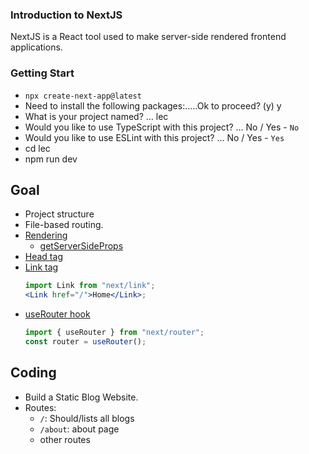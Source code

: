 ### Introduction to NextJS

NextJS is a React tool used to make server-side rendered frontend applications.

### Getting Start

- `npx create-next-app@latest`
- Need to install the following packages:.....Ok to proceed? (y) y
- What is your project named? … lec
- Would you like to use TypeScript with this project? … No / Yes - `No`
- Would you like to use ESLint with this project? … No / Yes - `Yes`
- cd lec
- npm run dev

## Goal

- Project structure
- File-based routing.
- [Rendering](https://nextjs.org/docs/basic-features/data-fetching/overview)
  - [getServerSideProps](https://nextjs.org/docs/api-reference/data-fetching/get-server-side-props)
- [Head tag](https://nextjs.org/docs/api-reference/next/head)
- [Link tag](https://nextjs.org/docs/api-reference/next/link)
  ```jsx
  import Link from "next/link";
  <Link href="/">Home</Link>;
  ```
- [useRouter hook](https://nextjs.org/docs/api-reference/next/router)
  ```js
  import { useRouter } from "next/router";
  const router = useRouter();
  ```

## Coding

- Build a Static Blog Website.
- Routes:
  - `/`: Should/lists all blogs
  - `/about`: about page
  - other routes
